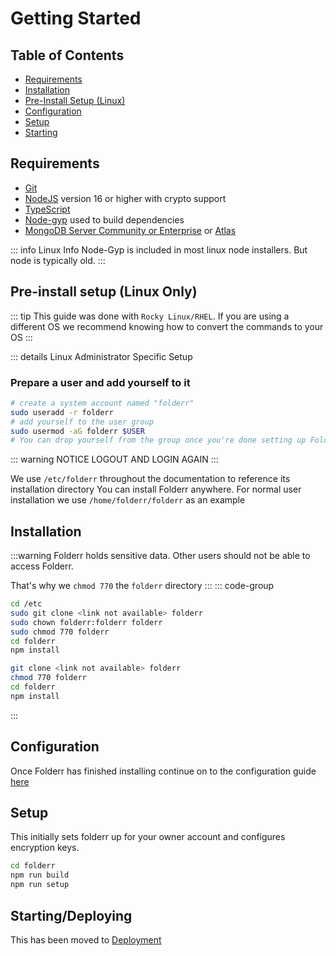 # Getting Started <Badge type="warning" text="beta" />

## Table of Contents

- [Requirements](#requirements)
- [Installation](#installation)
- [Pre-Install Setup (Linux)](#pre-install-setup-linux-only)
- [Configuration](#configuration)
- [Setup](#setup)
- [Starting](#starting-deploying)

## Requirements

- [Git](https://git-scm.com/downloads)
- [NodeJS](https://nodejs.org) version 16 or higher with crypto support
- [TypeScript](https://www.typescriptlang.org/index.html#download-links)
- [Node-gyp](https://github.com/nodejs/node-gyp) used to build dependencies
- [MongoDB Server Community or Enterprise](https://docs.mongodb.com/manual/administration/install-community/) or [Atlas](https://www.mongodb.com/cloud/atlas)

::: info Linux Info
Node-Gyp is included in most linux node installers. But node is typically old.
:::

## Pre-install setup (Linux Only)

::: tip
This guide was done with `Rocky Linux/RHEL`. If you are using a different OS we recommend knowing how to convert the commands to your OS
:::

::: details Linux Administrator Specific Setup

### Prepare a user and add yourself to it

```sh
# create a system account named "folderr"
sudo useradd -r folderr
# add yourself to the user group
sudo usermod -aG folderr $USER
# You can drop yourself from the group once you're done setting up Folderr
```
::: warning NOTICE
LOGOUT AND LOGIN AGAIN
:::

We use `/etc/folderr` throughout the documentation to reference its installation directory
You can install Folderr anywhere. For normal user installation we use `/home/folderr/folderr` as an example


## Installation

:::warning
Folderr holds sensitive data. Other users should not be able to access Folderr.

That's why we `chmod 770` the `folderr` directory
:::
::: code-group
```sh [Linux, Admin]
cd /etc
sudo git clone <link not available> folderr
sudo chown folderr:folderr folderr
sudo chmod 770 folderr
cd folderr
npm install
```
```sh [Linux, User]
git clone <link not available> folderr
chmod 770 folderr
cd folderr
npm install
```
:::

## Configuration

Once Folderr has finished installing continue on to the configuration guide [here](./config.md)

## Setup

This initially sets folderr up for your owner account and configures encryption keys.

```sh
cd folderr
npm run build
npm run setup
```

## Starting/Deploying

This has been moved to [Deployment](./deployment.md)